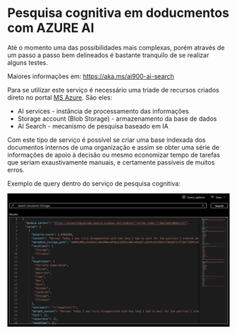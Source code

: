 # Pesquisa cognitiva em doducmentos com AZURE AI

Até o momento uma das possibilidades mais complexas, porém através de um passo a passo bem delineados é bastante tranquilo de se realizar alguns testes.

Maiores informações em: <https://aka.ms/ai900-ai-search>

Para se utilizar este serviço é necessário uma triade de recursos criados direto no portal [MS Azure](https://portal.azure.com). São eles:

- AI services - instância de processamento das informações
- Storage account (Blob Storage) - armazenamento da base de dados
- AI Search - mecanismo de pesquisa baseado em IA

Com este tipo de serviço é possível se criar uma base indexada dos documentos internos de uma organização e assim se obter uma série de informações de apoio à decisão ou mesmo economizar tempo de tarefas que seriam exaustivamente manuais, e certamente passíveis de muitos erros.

Exemplo de query dentro do serviço de pesquisa cognitiva:

![ai-search-interface](/assets/ai-search.png)
